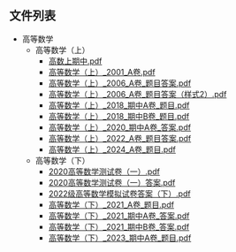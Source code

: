 

## 文件列表

- 高等数学
    - 高等数学（上）
        - [高数上期中.pdf](https://github.com/NjustLib/NjustDocs/blob/main/%E9%AB%98%E7%AD%89%E6%95%B0%E5%AD%A6/%E9%AB%98%E7%AD%89%E6%95%B0%E5%AD%A6%EF%BC%88%E4%B8%8A%EF%BC%89/%E9%AB%98%E6%95%B0%E4%B8%8A%E6%9C%9F%E4%B8%AD.pdf)
        - [高等数学（上）_2001_A卷.pdf](https://github.com/NjustLib/NjustDocs/blob/main/%E9%AB%98%E7%AD%89%E6%95%B0%E5%AD%A6/%E9%AB%98%E7%AD%89%E6%95%B0%E5%AD%A6%EF%BC%88%E4%B8%8A%EF%BC%89/%E9%AB%98%E7%AD%89%E6%95%B0%E5%AD%A6%EF%BC%88%E4%B8%8A%EF%BC%89_2001_A%E5%8D%B7.pdf)
        - [高等数学（上）_2006_A卷_题目答案.pdf](https://github.com/NjustLib/NjustDocs/blob/main/%E9%AB%98%E7%AD%89%E6%95%B0%E5%AD%A6/%E9%AB%98%E7%AD%89%E6%95%B0%E5%AD%A6%EF%BC%88%E4%B8%8A%EF%BC%89/%E9%AB%98%E7%AD%89%E6%95%B0%E5%AD%A6%EF%BC%88%E4%B8%8A%EF%BC%89_2006_A%E5%8D%B7_%E9%A2%98%E7%9B%AE%E7%AD%94%E6%A1%88.pdf)
        - [高等数学（上）_2006_A卷_题目答案（样式2）.pdf](https://github.com/NjustLib/NjustDocs/blob/main/%E9%AB%98%E7%AD%89%E6%95%B0%E5%AD%A6/%E9%AB%98%E7%AD%89%E6%95%B0%E5%AD%A6%EF%BC%88%E4%B8%8A%EF%BC%89/%E9%AB%98%E7%AD%89%E6%95%B0%E5%AD%A6%EF%BC%88%E4%B8%8A%EF%BC%89_2006_A%E5%8D%B7_%E9%A2%98%E7%9B%AE%E7%AD%94%E6%A1%88%EF%BC%88%E6%A0%B7%E5%BC%8F2%EF%BC%89.pdf)
        - [高等数学（上）_2018_期中A卷_题目.pdf](https://github.com/NjustLib/NjustDocs/blob/main/%E9%AB%98%E7%AD%89%E6%95%B0%E5%AD%A6/%E9%AB%98%E7%AD%89%E6%95%B0%E5%AD%A6%EF%BC%88%E4%B8%8A%EF%BC%89/%E9%AB%98%E7%AD%89%E6%95%B0%E5%AD%A6%EF%BC%88%E4%B8%8A%EF%BC%89_2018_%E6%9C%9F%E4%B8%ADA%E5%8D%B7_%E9%A2%98%E7%9B%AE.pdf)
        - [高等数学（上）_2018_期中B卷_题目.pdf](https://github.com/NjustLib/NjustDocs/blob/main/%E9%AB%98%E7%AD%89%E6%95%B0%E5%AD%A6/%E9%AB%98%E7%AD%89%E6%95%B0%E5%AD%A6%EF%BC%88%E4%B8%8A%EF%BC%89/%E9%AB%98%E7%AD%89%E6%95%B0%E5%AD%A6%EF%BC%88%E4%B8%8A%EF%BC%89_2018_%E6%9C%9F%E4%B8%ADB%E5%8D%B7_%E9%A2%98%E7%9B%AE.pdf)
        - [高等数学（上）_2020_期中A卷_答案.pdf](https://github.com/NjustLib/NjustDocs/blob/main/%E9%AB%98%E7%AD%89%E6%95%B0%E5%AD%A6/%E9%AB%98%E7%AD%89%E6%95%B0%E5%AD%A6%EF%BC%88%E4%B8%8A%EF%BC%89/%E9%AB%98%E7%AD%89%E6%95%B0%E5%AD%A6%EF%BC%88%E4%B8%8A%EF%BC%89_2020_%E6%9C%9F%E4%B8%ADA%E5%8D%B7_%E7%AD%94%E6%A1%88.pdf)
        - [高等数学（上）_2022_A卷_题目答案.pdf](https://github.com/NjustLib/NjustDocs/blob/main/%E9%AB%98%E7%AD%89%E6%95%B0%E5%AD%A6/%E9%AB%98%E7%AD%89%E6%95%B0%E5%AD%A6%EF%BC%88%E4%B8%8A%EF%BC%89/%E9%AB%98%E7%AD%89%E6%95%B0%E5%AD%A6%EF%BC%88%E4%B8%8A%EF%BC%89_2022_A%E5%8D%B7_%E9%A2%98%E7%9B%AE%E7%AD%94%E6%A1%88.pdf)
        - [高等数学（上）_2024_A卷_题目.pdf](https://github.com/NjustLib/NjustDocs/blob/main/%E9%AB%98%E7%AD%89%E6%95%B0%E5%AD%A6/%E9%AB%98%E7%AD%89%E6%95%B0%E5%AD%A6%EF%BC%88%E4%B8%8A%EF%BC%89/%E9%AB%98%E7%AD%89%E6%95%B0%E5%AD%A6%EF%BC%88%E4%B8%8A%EF%BC%89_2024_A%E5%8D%B7_%E9%A2%98%E7%9B%AE.pdf)
    - 高等数学（下）
        - [2020高等数学测试卷（一）.pdf](https://github.com/NjustLib/NjustDocs/blob/main/%E9%AB%98%E7%AD%89%E6%95%B0%E5%AD%A6/%E9%AB%98%E7%AD%89%E6%95%B0%E5%AD%A6%EF%BC%88%E4%B8%8B%EF%BC%89/2020%E9%AB%98%E7%AD%89%E6%95%B0%E5%AD%A6%E6%B5%8B%E8%AF%95%E5%8D%B7%EF%BC%88%E4%B8%80%EF%BC%89.pdf)
        - [2020高等数学测试卷（一）答案.pdf](https://github.com/NjustLib/NjustDocs/blob/main/%E9%AB%98%E7%AD%89%E6%95%B0%E5%AD%A6/%E9%AB%98%E7%AD%89%E6%95%B0%E5%AD%A6%EF%BC%88%E4%B8%8B%EF%BC%89/2020%E9%AB%98%E7%AD%89%E6%95%B0%E5%AD%A6%E6%B5%8B%E8%AF%95%E5%8D%B7%EF%BC%88%E4%B8%80%EF%BC%89%E7%AD%94%E6%A1%88.pdf)
        - [2022级高等数学模拟试卷答案（下）.pdf](https://github.com/NjustLib/NjustDocs/blob/main/%E9%AB%98%E7%AD%89%E6%95%B0%E5%AD%A6/%E9%AB%98%E7%AD%89%E6%95%B0%E5%AD%A6%EF%BC%88%E4%B8%8B%EF%BC%89/2022%E7%BA%A7%E9%AB%98%E7%AD%89%E6%95%B0%E5%AD%A6%E6%A8%A1%E6%8B%9F%E8%AF%95%E5%8D%B7%E7%AD%94%E6%A1%88%EF%BC%88%E4%B8%8B%EF%BC%89.pdf)
        - [高等数学（下）_2021_A卷_题目.pdf](https://github.com/NjustLib/NjustDocs/blob/main/%E9%AB%98%E7%AD%89%E6%95%B0%E5%AD%A6/%E9%AB%98%E7%AD%89%E6%95%B0%E5%AD%A6%EF%BC%88%E4%B8%8B%EF%BC%89/%E9%AB%98%E7%AD%89%E6%95%B0%E5%AD%A6%EF%BC%88%E4%B8%8B%EF%BC%89_2021_A%E5%8D%B7_%E9%A2%98%E7%9B%AE.pdf)
        - [高等数学（下）_2021_期中A卷_答案.pdf](https://github.com/NjustLib/NjustDocs/blob/main/%E9%AB%98%E7%AD%89%E6%95%B0%E5%AD%A6/%E9%AB%98%E7%AD%89%E6%95%B0%E5%AD%A6%EF%BC%88%E4%B8%8B%EF%BC%89/%E9%AB%98%E7%AD%89%E6%95%B0%E5%AD%A6%EF%BC%88%E4%B8%8B%EF%BC%89_2021_%E6%9C%9F%E4%B8%ADA%E5%8D%B7_%E7%AD%94%E6%A1%88.pdf)
        - [高等数学（下）_2021_期中B卷_答案.pdf](https://github.com/NjustLib/NjustDocs/blob/main/%E9%AB%98%E7%AD%89%E6%95%B0%E5%AD%A6/%E9%AB%98%E7%AD%89%E6%95%B0%E5%AD%A6%EF%BC%88%E4%B8%8B%EF%BC%89/%E9%AB%98%E7%AD%89%E6%95%B0%E5%AD%A6%EF%BC%88%E4%B8%8B%EF%BC%89_2021_%E6%9C%9F%E4%B8%ADB%E5%8D%B7_%E7%AD%94%E6%A1%88.pdf)
        - [高等数学（下）_2023_期中A卷_题目.pdf](https://github.com/NjustLib/NjustDocs/blob/main/%E9%AB%98%E7%AD%89%E6%95%B0%E5%AD%A6/%E9%AB%98%E7%AD%89%E6%95%B0%E5%AD%A6%EF%BC%88%E4%B8%8B%EF%BC%89/%E9%AB%98%E7%AD%89%E6%95%B0%E5%AD%A6%EF%BC%88%E4%B8%8B%EF%BC%89_2023_%E6%9C%9F%E4%B8%ADA%E5%8D%B7_%E9%A2%98%E7%9B%AE.pdf)
